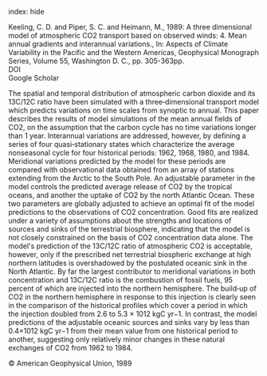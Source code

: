index: hide

<div class="Citation">

  <div class="Citation-body">
    <div class="Citation-text">Keeling, C. D. and Piper, S. C. and Heimann, M., 1989: A three dimensional model of atmospheric CO2 transport based on observed winds: 4. Mean annual gradients and interannual variations., In: <span class="Article-bookTitle">Aspects of Climate Variability in the Pacific and the Western Americas, Geophysical Monograph Series, Volume 55, </span>Washington D. C., pp. 305-363pp.</div>
    <div class="Citation-links">
      <div class="CitationLink" data-href="https://doi.org/10.1029/gm055p0305">
        <div class="CitationLink-icon CitationLink-Doi"></div>
        <div class="CitationLink-text">DOI</div>
      </div>
      <div class="CitationLink" data-href="https://scholar.google.com/scholar?q=10.1029/gm055p0305">
        <div class="CitationLink-icon CitationLink-Scholar"></div>
        <div class="CitationLink-text">Google Scholar</div>
      </div>
    </div>
  </div>
</div>

The spatial and temporal distribution of atmospheric carbon dioxide and its 13C/12C ratio have been simulated with a three‐dimensional transport model which predicts variations on time scales from synoptic to annual. This paper describes the results of model simulations of the mean annual fields of CO2, on the assumption that the carbon cycle has no time variations longer than 1 year. Interannual variations are addressed, however, by defining a series of four quasi‐stationary states which characterize the average nonseasonal cycle for four historical periods: 1962, 1968, 1980, and 1984. Meridional variations predicted by the model for these periods are compared with observational data obtained from an array of stations extending from the Arctic to the South Pole. An adjustable parameter in the model controls the predicted average release of CO2 by the tropical oceans, and another the uptake of CO2 by the north Atlantic Ocean. These two parameters are globally adjusted to achieve an optimal fit of the model predictions to the observations of CO2 concentration. Good fits are realized under a variety of assumptions about the strengths and locations of sources and sinks of the terrestrial biosphere, indicating that the model is not closely constrained on the basis of CO2 concentration data alone. The model's prediction of the 13C/12C ratio of atmospheric CO2 is acceptable, however, only if the prescribed net terrestrial biospheric exchange at high northern latitudes is overshadowed by the postulated oceanic sink in the North Atlantic. By far the largest contributor to meridional variations in both concentration and 13C/12C ratio is the combustion of fossil fuels, 95 percent of which are injected into the northern hemisphere. The build‐up of CO2 in the northern hemisphere in response to this injection is clearly seen in the comparison of the historical profiles which cover a period in which the injection doubled from 2.6 to 5.3 × 1012 kgC yr−1. In contrast, the model predictions of the adjustable oceanic sources and sinks vary by less than 0.4×1012 kgC yr−1 from their mean value from one historical period to another, suggesting only relatively minor changes in these natural exchanges of CO2 from 1962 to 1984.

<div class="Citation-copy">
&copy; American Geophysical Union, 1989
</div>
